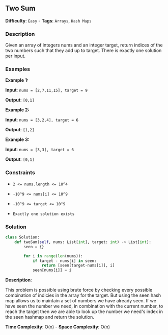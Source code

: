 ## Two Sum

**Difficulty**: `Easy` - **Tags**: `Arrays`, `Hash Maps`

### Description

Given an array of integers nums and an integer target, return indices of the two numbers such that they add up to target. There is exactly one solution per input.

### Examples

**Example 1:**

**Input**: ```nums = [2,7,11,15], target = 9```

**Output**: ```[0,1]```

**Example 2:**

**Input**: ```nums = [3,2,4], target = 6```

**Output**: ```[1,2]```

**Example 3:**

**Input**: ```nums = [3,3], target = 6```

**Output**: ```[0,1]```

### Constraints

- `2 <= nums.length <= 10^4`

- `-10^9 <= nums[i] <= 10^9`

- `-10^9 <= target <= 10^9`

- `Exactly one solution exists`

### Solution

```python
class Solution:
    def twoSum(self, nums: List[int], target: int) -> List[int]:
        seen = {}

        for i in range(len(nums)):
            if target - nums[i] in seen:
                return [seen[target-nums[i]], i]
            seen[nums[i]] = i
```

**Description**:

This problem is possible using brute force by checking every possible combination of indicies in the array for the target. But using the seen hash map allows us to maintain a set of numbers we have already seen. If we have seen the number we need, in combination with the current number, to reach the target then we are able to look up the number we need's index in the seen hashmap and return the solution.

**Time Complexity**: O(n) - **Space Complexity**: O(n) 

